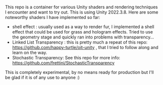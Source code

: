 This repo is a container for various Unity shaders and rendering techniques I encounter and want to try out. This is using Unity 2022.3.8.
Here are some noteworthy shaders I have implemented so far:

* shell effect : usually used as a way to render fur, I implemented a shell effect that could be used for grass and hologram effects.
  Tried to use the geometry stage and quickly ran into problems with transparency...
* Linked List Transparency : this is pretty much a repeat of this repo: https://github.com/happy-turtle/oit-unity , that I tried to follow along and learn on the way.
* Stochastic Transparency: See this repo for more info: https://github.com/frettini/StochasticTransparency
  
This is completely experimental, by no means ready for production but I'll be glad if it is of any use to anyone :)
